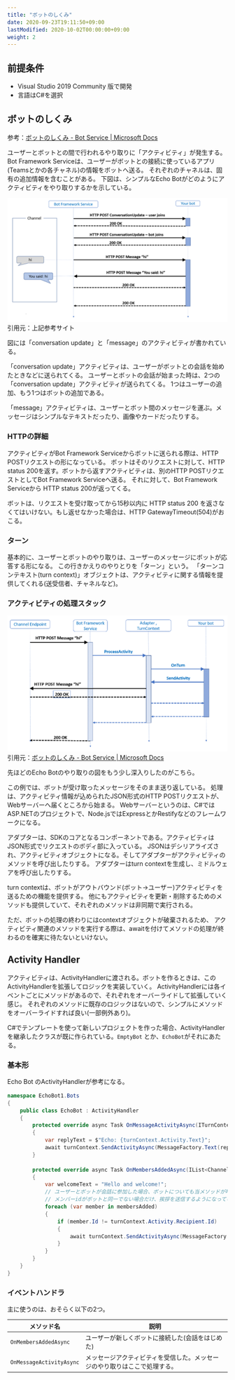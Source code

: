 ```yaml
---
title: "ボットのしくみ"
date: 2020-09-23T19:11:50+09:00
lastModified: 2020-10-02T00:00:00+09:00
weight: 2
---
```


## 前提条件

* Visual Studio 2019 Community 版で開発
* 言語はC#を選択

## ボットのしくみ
参考：[ボットのしくみ - Bot Service | Microsoft Docs](https://docs.microsoft.com/ja-jp/azure/bot-service/bot-builder-basics?view=azure-bot-service-4.0&tabs=csharp)

ユーザーとボットとの間で行われるやり取りに「アクティビティ」が発生する。
Bot Framework Serviceは、ユーザーがボットとの接続に使っているアプリ(Teamsとかの各チャネル)の情報をボットへ送る。
それぞれのチャネルは、固有の追加情報を含むことがある。
下図は、シンプルなEcho Botがどのようにアクティビティをやり取りするかを示している。

![](2020-09-26-20-20-38.png)  
引用元：上記参考サイト

図には「conversation update」と「message」のアクティビティが書かれている。

 「conversation update」アクティビティは、ユーザーがボットとの会話を始めたときなどに送られてくる。
 ユーザーとボットの会話が始まった時は、2つの「conversation update」アクティビティが送られてくる。
 1つはユーザーの追加、もう1つはボットの追加である。

「message」アクティビティは、ユーザーとボット間のメッセージを運ぶ。メッセージはシンプルなテキストだったり、画像やカードだったりする。

### HTTPの詳細
アクティビティがBot Framework Serviceからボットに送られる際は、HTTP POSTリクエストの形になっている。
ボットはそのリクエストに対して、HTTP status 200を返す。ボットから返すアクティビティは、別のHTTP POSTリクエストとしてBot Framework Serviceへ送る。
それに対して、Bot Framework Serviceから HTTP status 200が返ってくる。

ボットは、リクエストを受け取ってから15秒以内に HTTP status 200 を返さなくてはいけない。もし返せなかった場合は、HTTP GatewayTimeout(504)がおこる。

### ターン
基本的に、ユーザーとボットのやり取りは、ユーザーのメッセージにボットが応答する形になる。
この行きかえりのやりとりを「ターン」という。
「ターンコンテキスト(turn context)」オブジェクトは、アクティビティに関する情報を提供してくれる(送受信者、チャネルなど)。

### アクティビティの処理スタック
![](2020-09-26-21-02-03.png)
引用元：[ボットのしくみ - Bot Service | Microsoft Docs](https://docs.microsoft.com/ja-jp/azure/bot-service/bot-builder-basics?view=azure-bot-service-4.0&tabs=csharp)

先ほどのEcho Botのやり取りの図をもう少し深入りしたのがこちら。

この例では、ボットが受け取ったメッセージをそのまま送り返している。
処理は、アクティビティ情報が込められたJSON形式のHTTP POSTリクエストが、Webサーバーへ届くところから始まる。
Webサーバーというのは、C#ではASP.NETのプロジェクトで、Node.jsではExpressとかRestifyなどのフレームワークになる。

アダプターは、SDKのコアとなるコンポーネントである。アクティビティはJSON形式でリクエストのボディ部に入っている。
JSONはデシリアライズされ、アクティビティオブジェクトになる。そしてアダプターがアクティビティのメソッドを呼び出したりする。
アダプターはturn contextを生成し、ミドルウェアを呼び出したりする。

turn contextは、ボットがアウトバウンド(ボット→ユーザー)アクティビティを送るための機能を提供する。
他にもアクティビティを更新・削除するためのメソッドも提供していて、それぞれのメソッドは非同期で実行される。

ただ、ボットの処理の終わりにはcontextオブジェクトが破棄されるため、
アクティビティ関連のメソッドを実行する際は、awaitを付けてメソッドの処理が終わるのを確実に待たないといけない。

## Activity Handler
アクティビティは、ActivityHandlerに渡される。ボットを作るときは、このActivityHandlerを拡張してロジックを実装していく。
ActivityHandlerには各イベントごとにメソッドがあるので、それぞれをオーバーライドして拡張していく感じ。
それぞれのメソッドに既存のロジックはないので、シンプルにメソッドをオーバーライドすれば良い(一部例外あり)。

C#でテンプレートを使って新しいプロジェクトを作った場合、ActivityHandlerを継承したクラスが既に作られている。`EmptyBot` とか、`EchoBot`がそれにあたる。

### 基本形
Echo Bot のActivityHandlerが参考になる。

```csharp
namespace EchoBot1.Bots
{
    public class EchoBot : ActivityHandler
    {
        protected override async Task OnMessageActivityAsync(ITurnContext<IMessageActivity> turnContext, CancellationToken cancellationToken)
        {
            var replyText = $"Echo: {turnContext.Activity.Text}";
            await turnContext.SendActivityAsync(MessageFactory.Text(replyText, replyText), cancellationToken);
        }

        protected override async Task OnMembersAddedAsync(IList<ChannelAccount> membersAdded, ITurnContext<IConversationUpdateActivity> turnContext, CancellationToken cancellationToken)
        {
            var welcomeText = "Hello and welcome!";
            // ユーザーとボットが会話に参加した場合、ボットについても当メソッドが呼び出されるので、
            // メンバーidがボットと同一でない場合だけ、挨拶を送信するようになっている。
            foreach (var member in membersAdded)
            {
                if (member.Id != turnContext.Activity.Recipient.Id)
                {
                    await turnContext.SendActivityAsync(MessageFactory.Text(welcomeText, welcomeText), cancellationToken);
                }
            }
        }
    }
}
```

### イベントハンドラ
主に使うのは、おそらく以下の2つ。

|メソッド名|説明|
|---|---|
|`OnMembersAddedAsync`|ユーザーが新しくボットに接続した(会話をはじめた)|
|`OnMessageActivityAsync`|メッセージアクティビティを受信した。メッセージのやり取りはここで処理する。|

